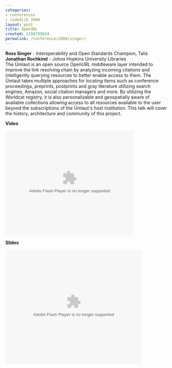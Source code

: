 ```yaml
---
categories:
- conferences
- code4lib 2008
layout: post
title: ÖpënÜRL
created: 1198799024
permalink: /conference/2008/singer/
---
```

<b>Ross Singer</b> - Interoperability and Open Standards Champion, Talis<br />
<b>Jonathan Rochkind</b> - Johns Hopkins University Libraries<br />
The &#220;mlaut is an open source OpenURL middleware layer intended to improve the link resolving chain by analyzing incoming citations and intelligently querying resources to better enable access to them. The &#220;mlaut takes multiple approaches for locating items such as conference proceedings, preprints, postprints and gray literature utilizing search engines, Amazon, social citation managers and more. By utilizing the Worldcat registry, it is also personalizable and geospatially aware of available collections allowing access to all resources available to the user beyond the subscriptions of the &#220;mlaut's host institution. This talk will cover the history, architecture and community of this project.

<b>Video</b>

<embed id="VideoPlayback" style="width:400px;height:326px" flashvars="" src="http://video.google.com/googleplayer.swf?docid=6220699241251439992&hl=en" type="application/x-shockwave-flash"> </embed>

<b>Slides</b>

<div style="width:425px;text-align:left" id="__ss_295548"><object style="margin:0px" width="425" height="355"><param name="movie" value="http://static.slideshare.net/swf/ssplayer2.swf?doc=pnrl-1204829853488992-4"/><param name="allowFullScreen" value="true"/><param name="allowScriptAccess" value="always"/><embed src="http://static.slideshare.net/swf/ssplayer2.swf?doc=pnrl-1204829853488992-4" type="application/x-shockwave-flash" allowscriptaccess="always" allowfullscreen="true" width="425" height="355"></embed></object></div>
